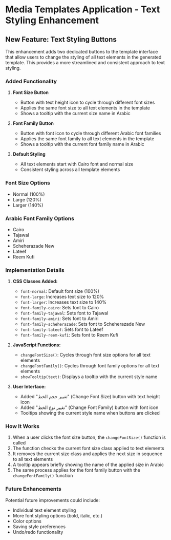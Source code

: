 # Media Templates Application - Text Styling Enhancement

## New Feature: Text Styling Buttons

This enhancement adds two dedicated buttons to the template interface that allow users to change the styling of all text elements in the generated template. This provides a more streamlined and consistent approach to text styling.

### Added Functionality

1. **Font Size Button**
   - Button with text height icon to cycle through different font sizes
   - Applies the same font size to all text elements in the template
   - Shows a tooltip with the current size name in Arabic

2. **Font Family Button**
   - Button with font icon to cycle through different Arabic font families
   - Applies the same font family to all text elements in the template
   - Shows a tooltip with the current font family name in Arabic

3. **Default Styling**
   - All text elements start with Cairo font and normal size
   - Consistent styling across all template elements

### Font Size Options
- Normal (100%)
- Large (120%)
- Larger (140%)

### Arabic Font Family Options
- Cairo
- Tajawal
- Amiri
- Scheherazade New
- Lateef
- Reem Kufi

### Implementation Details

1. **CSS Classes Added:**
   - `font-normal`: Default font size (100%)
   - `font-large`: Increases text size to 120%
   - `font-larger`: Increases text size to 140%
   - `font-family-cairo`: Sets font to Cairo
   - `font-family-tajawal`: Sets font to Tajawal
   - `font-family-amiri`: Sets font to Amiri
   - `font-family-scheherazade`: Sets font to Scheherazade New
   - `font-family-lateef`: Sets font to Lateef
   - `font-family-reem-kufi`: Sets font to Reem Kufi

2. **JavaScript Functions:**
   - `changeFontSize()`: Cycles through font size options for all text elements
   - `changeFontFamily()`: Cycles through font family options for all text elements
   - `showTooltip(text)`: Displays a tooltip with the current style name

3. **User Interface:**
   - Added "تغيير حجم الخط" (Change Font Size) button with text height icon
   - Added "تغيير نوع الخط" (Change Font Family) button with font icon
   - Tooltips showing the current style name when buttons are clicked

### How It Works

1. When a user clicks the font size button, the `changeFontSize()` function is called
2. The function checks the current font size class applied to text elements
3. It removes the current size class and applies the next size in sequence to all text elements
4. A tooltip appears briefly showing the name of the applied size in Arabic
5. The same process applies for the font family button with the `changeFontFamily()` function

### Future Enhancements

Potential future improvements could include:
- Individual text element styling
- More font styling options (bold, italic, etc.)
- Color options
- Saving style preferences
- Undo/redo functionality
